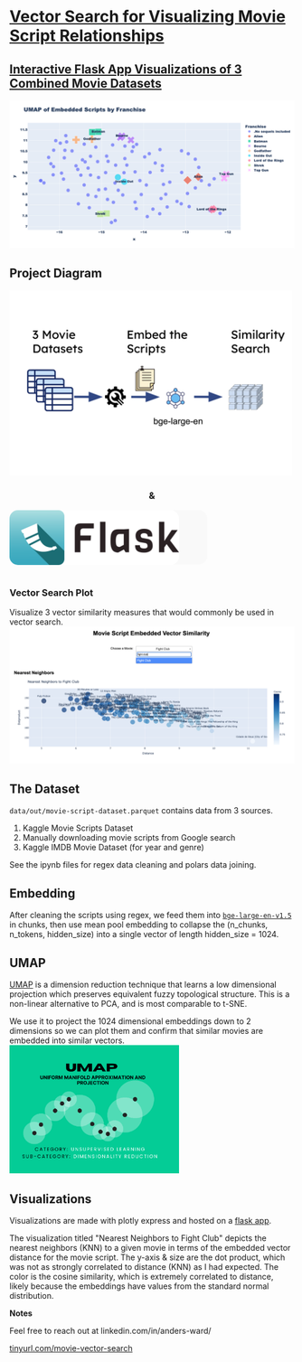 # [Vector Search for Visualizing Movie Script Relationships](tinyurl.com/movie-vector-search)
## [Interactive Flask App Visualizations of 3 Combined Movie Datasets](tinyurl.com/movie-vector-search)

![alt text](static/images/plot_0.png "UMAP of Embedded Scripts by Franchise")

## Project Diagram
<img src="static/images/Project-Diagram.png" alt="Project Diagram" width="500"/>

### <p style="text-align: center; 'font-size:8px'">&</p>

<div style="background-color: #f9f9f9; width: 350px; height: 96px; padding: 0; border-radius: 15px;">
  <div style="padding-right: 50px;">
    <img src="static/images/flask-horizontal.webp" alt="UMAP" width="300" style="border-radius: 15px;"/>
  </div>
</div>
<br />

### Vector Search Plot
Visualize 3 vector similarity measures that would commonly be used in vector search.
<img src="static/images/nearest-neighbors-fight-club.png" alt="Nearest Neighbors to Fight Club" width="1500" />

## The Dataset
`data/out/movie-script-dataset.parquet` contains data from 3 sources.
1) Kaggle Movie Scripts Dataset
2) Manually downloading movie scripts from Google search
3) Kaggle IMDB Movie Dataset (for year and genre)

See the ipynb files for regex data cleaning and polars data joining.

## Embedding
After cleaning the scripts using regex, we feed them into [`bge-large-en-v1.5`](https://huggingface.co/BAAI/bge-large-en)  in chunks, then use mean pool embedding to collapse the (n_chunks, n_tokens, hidden_size) into a single vector of length hidden_size = 1024.

## UMAP
[UMAP](https://umap-learn.readthedocs.io/en/latest/) is a dimension reduction technique that learns a low dimensional projection which preserves equivalent fuzzy topological structure. This is a non-linear alternative to PCA, and is most comparable to t-SNE.

We use it to project the 1024 dimensional embeddings down to 2 dimensions so we can plot them and confirm that similar movies are embedded into similar vectors.
<br />
<img src="static/images/umap-picture.png" alt="UMAP" width="300"/>


## Visualizations
Visualizations are made with plotly express and hosted on a [flask app](tinyurl.com/movie-vector-search). 

The visualization titled "Nearest Neighbors to Fight Club" depicts the nearest neighbors (KNN) to a given movie in terms of the embedded vector distance for the movie script. The y-axis & size are the dot product, which was not as strongly correlated to distance (KNN) as I had expected. The color is the cosine similarity, which is extremely correlated to distance, likely because the embeddings have values from the standard normal distribution.

**Notes**

Feel free to reach out at linkedin.com/in/anders-ward/

[tinyurl.com/movie-vector-search](tinyurl.com/movie-vector-search)
